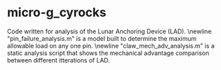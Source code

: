 # micro-g_cyrocks
Code written for analysis of the Lunar Anchoring Device (LAD).
\newline
"pin_failure_analysis.m" is a model built to determine the maximum allowable load on any one pin.
\newline
"claw_mech_adv_analysis.m" is a static analysis script that shows the mechanical advantage comparison between different itterations of LAD.
